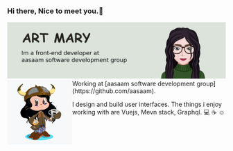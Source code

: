 ### Hi there, Nice to meet you.👋

<!--
**artmarydotir/artmarydotir** is a ✨ _special_ ✨ repository because its `README.md` (this file) appears on your GitHub profile.

Here are some ideas to get you started:

- 🔭 I’m currently working on ...
- 🌱 I’m currently learning ...
- 👯 I’m looking to collaborate on ...
- 🤔 I’m looking for help with ...
- 💬 Ask me about ...
- 📫 How to reach me: ...
- 😄 Pronouns: ...
- ⚡ Fun fact: ...
-->
<img src="https://github.com/artmarydotir/artmarydotir/blob/master/me.png" alt="me">


<img align="left" width="150" height="150" src="https://github.com/artmarydotir/artmarydotir/blob/master/octocat.png">
Working at [aasaam software development group](https://github.com/aasaam).

I design and build user interfaces. The things i enjoy working with are Vuejs, Mevn stack, Graphql.
:computer:  :coffee:  :relaxed:


